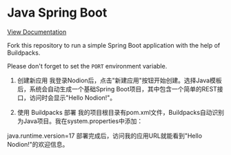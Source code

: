 # Java Spring Boot

[View Documentation](https://www.nodion.com/en/docs/java/)

Fork this repository to run a simple Spring Boot application with the help of Buildpacks.

Please don't forget to set the `PORT` environment variable.
1. 创建新应用
我登录Nodion后，点击"新建应用"按钮开始创建。选择Java模板后，系统会自动生成一个基础Spring Boot项目，其中包含一个简单的REST接口，访问时会显示"Hello Nodion!"。

2. 使用 Buildpacks 部署
我的项目根目录有pom.xml文件，Buildpacks自动识别为Java项目。我在system.properties中添加：

java.runtime.version=17
部署完成后，访问我的应用URL就能看到"Hello Nodion!"的欢迎信息。

